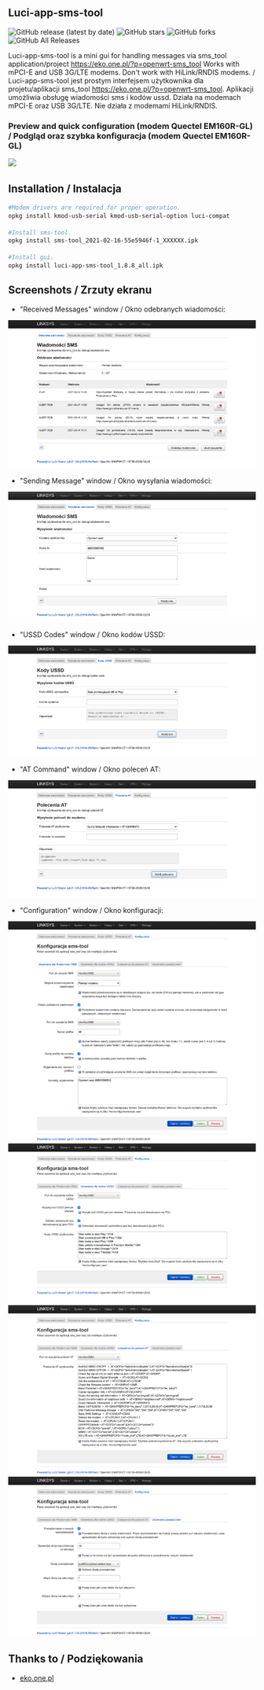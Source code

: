 ## Luci-app-sms-tool

![GitHub release (latest by date)](https://img.shields.io/github/v/release/4IceG/luci-app-sms-tool?style=flat-square)
![GitHub stars](https://img.shields.io/github/stars/4IceG/luci-app-sms-tool?style=flat-square)
![GitHub forks](https://img.shields.io/github/forks/4IceG/luci-app-sms-tool?style=flat-square)
![GitHub All Releases](https://img.shields.io/github/downloads/4IceG/luci-app-sms-tool/total)

Luci-app-sms-tool is a mini gui for handling messages via sms_tool application/project https://eko.one.pl/?p=openwrt-sms_tool
Works with mPCI-E and USB 3G/LTE modems. Don't work with HiLink/RNDIS modems.
/
Luci-app-sms-tool jest prostym interfejsem użytkownika dla projetu/aplikacji sms_tool https://eko.one.pl/?p=openwrt-sms_tool. Aplikacji umożliwia obsługę wiadomości sms i kodów ussd. Działa na modemach mPCI-E oraz USB 3G/LTE. Nie działa z modemami HiLink/RNDIS.

### Preview and quick configuration (modem Quectel EM160R-GL) / Podgląd oraz szybka konfiguracja (modem Quectel EM160R-GL)

![](https://raw.githubusercontent.com/4IceG/Personal_data/master/zrzuty/1.8.8demo.gif)

## Installation / Instalacja
``` bash
#Modem drivers are required for proper operation.
opkg install kmod-usb-serial kmod-usb-serial-option luci-compat

#Install sms-tool.
opkg install sms-tool_2021-02-16-55e5946f-1_XXXXXX.ipk

#Install gui.
opkg install luci-app-sms-tool_1.8.8_all.ipk
```

## Screenshots / Zrzuty ekranu

- "Received Messages" window / Okno odebranych wiadomości:

![](https://raw.githubusercontent.com/4IceG/Personal_data/master/zrzuty/1.8.8/1.8.8PL_readsms.png)

- "Sending Message" window / Okno wysyłania wiadomości:

![](https://raw.githubusercontent.com/4IceG/Personal_data/master/zrzuty/1.8.8/1.8.8PL_sendsms.png)

- "USSD Codes" window / Okno kodów USSD:

![](https://raw.githubusercontent.com/4IceG/Personal_data/master/zrzuty/1.8.8/1.8.8PL_ussd.png)

- "AT Command" window / Okno poleceń AT:

![](https://raw.githubusercontent.com/4IceG/Personal_data/master/zrzuty/1.8.8/1.8.8PL_atcommands.png)

- "Configuration" window / Okno konfiguracji:

![](https://raw.githubusercontent.com/4IceG/Personal_data/master/zrzuty/1.8.8/1.8.8PL_smsconfig1.png)
![](https://raw.githubusercontent.com/4IceG/Personal_data/master/zrzuty/1.8.8/1.8.8PL_smsconfig2.png)
![](https://raw.githubusercontent.com/4IceG/Personal_data/master/zrzuty/1.8.8/1.8.8PL_smsconfig3.png)
![](https://raw.githubusercontent.com/4IceG/Personal_data/master/zrzuty/1.8.8/1.8.8PL_smsconfig4.png)

## Thanks to / Podziękowania
- [eko.one.pl](https://eko.one.pl/forum/viewtopic.php?id=20096)
